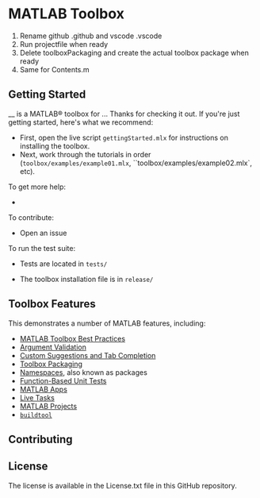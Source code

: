 # MATLAB Toolbox

1. Rename github .github and vscode .vscode
2. Run projectfile when ready
3. Delete toolboxPackaging and create the actual toolbox package when ready
4. Same for Contents.m

## Getting Started

__ is a MATLAB&reg; toolbox for ... Thanks for checking it out. If you're just getting started, here's what we recommend:

* First, open the live script `gettingStarted.mlx` for instructions on installing the toolbox.
* Next, work through the tutorials in order (`toolbox/examples/example01.mlx`, ``toolbox/examples/example02.mlx`, etc).

To get more help:

* 

To contribute:

* Open an issue

To run the test suite:

* Tests are located in `tests/`

* The toolbox installation file is in `release/`

## Toolbox Features

This demonstrates a number of MATLAB features, including:

* [MATLAB Toolbox Best Practices](https://github.com/mathworks/toolboxdesign)
* [Argument Validation](https://www.mathworks.com/help/matlab/matlab_prog/function-argument-validation-1.html)
* [Custom Suggestions and Tab Completion](https://www.mathworks.com/help/matlab/matlab_prog/customize-code-suggestions-and-completions.html)
* [Toolbox Packaging](https://www.mathworks.com/help/matlab/matlab_prog/create-and-share-custom-matlab-toolboxes.html)
* [Namespaces](https://www.mathworks.com/help/matlab/matlab_oop/scoping-classes-with-packages.html), also known as packages
* [Function-Based Unit Tests](https://www.mathworks.com/help/matlab/function-based-unit-tests.html)
* [MATLAB Apps](https://www.mathworks.com/help/matlab/gui-development.html)
* [Live Tasks](https://www.mathworks.com/help/matlab/develop-live-editor-tasks.html)
* [MATLAB Projects](https://www.mathworks.com/help/matlab/projects.html)
* [`buildtool`](https://www.mathworks.com/help/matlab/matlab_prog/overview-of-matlab-build-tool.html)

## Contributing

## License

The license is available in the License.txt file in this GitHub repository.
